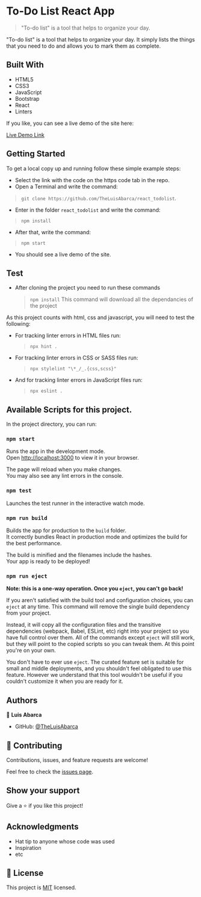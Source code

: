 # To-Do List React App

> "To-do list" is a tool that helps to organize your day.


"To-do list" is a tool that helps to organize your day. It simply lists the things that you need to do and allows you to mark them as complete.

## Built With

- HTML5
- CSS3
- JavaScript
- Bootstrap
- React
- Linters

If you like, you can see a live demo of the site here:

[Live Demo Link](https://theluisabarca.github.io/react_todolist/dist/)

## Getting Started

To get a local copy up and running follow these simple example steps:

- Select the link with the code on the https code tab in the repo.
- Open a Terminal and write the command: 
> `git clone https://github.com/TheLuisAbarca/react_todolist`.
- Enter in the folder `react_todolist` and write the command:
> `npm install`
- After that, write the command:
> `npm start`
- You should see a live demo of the site.

## Test

- After cloning the project you need to run these commands

  > `npm install`
  > This command will download all the dependancies of the project

As this project counts with html, css and javascript, you will need to test the following:

- For tracking linter errors in HTML files run:

  > `npx hint .`

- For tracking linter errors in CSS or SASS  files run:

  > `npx stylelint "\*_/_.{css,scss}"`

- And for tracking linter errors in JavaScript files run:

  > `npx eslint .`

## Available Scripts for this project.

In the project directory, you can run:

### `npm start`

Runs the app in the development mode.\
Open [http://localhost:3000](http://localhost:3000) to view it in your browser.

The page will reload when you make changes.\
You may also see any lint errors in the console.

### `npm test`

Launches the test runner in the interactive watch mode.

### `npm run build`

Builds the app for production to the `build` folder.\
It correctly bundles React in production mode and optimizes the build for the best performance.

The build is minified and the filenames include the hashes.\
Your app is ready to be deployed!

### `npm run eject`

**Note: this is a one-way operation. Once you `eject`, you can't go back!**

If you aren't satisfied with the build tool and configuration choices, you can `eject` at any time. This command will remove the single build dependency from your project.

Instead, it will copy all the configuration files and the transitive dependencies (webpack, Babel, ESLint, etc) right into your project so you have full control over them. All of the commands except `eject` will still work, but they will point to the copied scripts so you can tweak them. At this point you're on your own.

You don't have to ever use `eject`. The curated feature set is suitable for small and middle deployments, and you shouldn't feel obligated to use this feature. However we understand that this tool wouldn't be useful if you couldn't customize it when you are ready for it.

## Authors

👤 **Luis Abarca**

- GitHub: [@TheLuisAbarca](https://github.com/TheLuisAbarca)

## 🤝 Contributing

Contributions, issues, and feature requests are welcome!

Feel free to check the [issues page](../../issues/).

## Show your support

Give a ⭐️ if you like this project!

## Acknowledgments

- Hat tip to anyone whose code was used
- Inspiration
- etc

## 📝 License

This project is [MIT](./MIT.md) licensed.